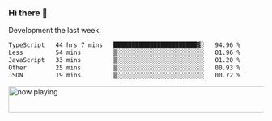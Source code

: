 ### Hi there 👋

Development the last week:
<!--START_SECTION:waka-->

```txt
TypeScript   44 hrs 7 mins   ███████████████████████▓░   94.96 %
Less         54 mins         ▒░░░░░░░░░░░░░░░░░░░░░░░░   01.96 %
JavaScript   33 mins         ▒░░░░░░░░░░░░░░░░░░░░░░░░   01.20 %
Other        25 mins         ▒░░░░░░░░░░░░░░░░░░░░░░░░   00.93 %
JSON         19 mins         ▒░░░░░░░░░░░░░░░░░░░░░░░░   00.72 %
```

<!--END_SECTION:waka-->

<!--
**JASONPANGGO/jasonpanggo** is a ✨ _special_ ✨ repository because its `README.md` (this file) appears on your GitHub profile.

Here are some ideas to get you started:

- 🔭 I’m currently working on ...
- 🌱 I’m currently learning ...
- 👯 I’m looking to collaborate on ...
- 🤔 I’m looking for help with ...
- 💬 Ask me about ...
- 📫 How to reach me: ...
- 😄 Pronouns: ...
- ⚡ Fun fact: ...
-->

<a href="https://volt.fm/user/q8yd9e79csfr57rt" target="_blank"><img src="https://spotify-badge-egoist.vercel.app/api/now-playing" width="540" height="52" alt="now playing"></a>
